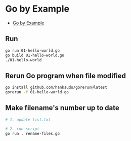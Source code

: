 # Go by Example

- [Go by Example](https://gobyexample.com)

## Run

```bash
go run 01-hello-world.go
go build 01-hello-world.go
./01-hello-world
```

## Rerun Go program when file modified

```bash
go install github.com/hanksudo/gorerun@latest
gorerun -f 01-hello-world.go
```

## Make filename's number up to date

```bash
# 1. update list.txt

# 2. run script
go run . rename-files.go
```